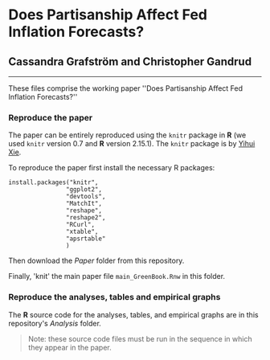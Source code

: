 # Does Partisanship Affect Fed Inflation Forecasts?

## Cassandra Grafström and Christopher Gandrud

---

These files comprise the working paper ''Does Partisanship Affect Fed Inflation Forecasts?''

### Reproduce the paper

The paper can be entirely reproduced using the `knitr` package in **R** (we used `knitr` version 0.7 and **R** version 2.15.1). The `knitr` package is by [Yihui Xie](http://yihui.name/). 

To reproduce the paper first install the necessary R packages:

    install.packages("knitr", 
                    "ggplot2", 
                    "devtools", 
                    "MatchIt", 
                    "reshape", 
                    "reshape2", 
                    "RCurl", 
                    "xtable", 
                    "apsrtable"
                    )
                    
Then download the *Paper* folder from this repository.

Finally, 'knit' the main paper file `main_GreenBook.Rnw` in this folder.

### Reproduce the analyses, tables and empirical graphs

The **R** source code for the analyses, tables, and empirical graphs are in this repository's *Analysis* folder. 

> Note: these source code files must be run in the sequence in which they appear in the paper.

